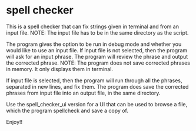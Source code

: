 # spell checker
This is a spell checker that can fix strings given in terminal and from an input file.
NOTE: The input file has to be in the same directory as the script.

The program gives the option to be run in debug mode and whether you would like to use an input file.
If input file is not selected, then the program will ask for an input phrase.
The program will review the phrase and output the corrected phrase.
NOTE: The program does not save corrected phrases in memory. It only displays them in terminal.

If input file is selected, then the program will run through all the phrases, separated in new lines, and fix them.
The program does save the corrected phrases from input file into an output file, in the same directory.

Use the spell_checker_ui version for a UI that can be used to browse a file, which the program spellcheck and save a copy of.

Enjoy!!
